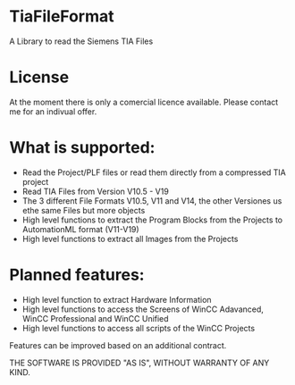 # TiaFileFormat
A Library to read the Siemens TIA Files

# License
At the moment there is only a comercial licence available. Please contact me for an indivual offer.

# What is supported:
 * Read the Project/PLF files or read them directly from a compressed TIA project
 * Read TIA Files from Version V10.5 - V19
 * The 3 different File Formats V10.5, V11 and V14, the other Versiones us ethe same Files but more objects
 * High level functions to extract the Program Blocks from the Projects to AutomationML format (V11-V19)
 * High level functions to extract all Images from the Projects

# Planned features:
 * High level function to extract Hardware Information
 * High level functions to access the Screens of WinCC Adavanced, WinCC Professional and WinCC Unified
 * High level functions to access all scripts of the WinCC Projects

Features can be improved based on an additional contract.

THE SOFTWARE IS PROVIDED "AS IS", WITHOUT WARRANTY OF ANY KIND.
